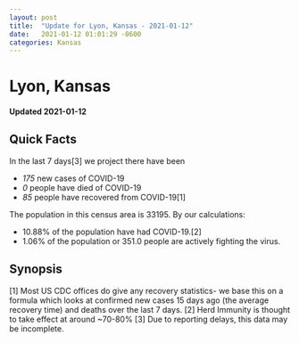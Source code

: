 ```yaml
---
layout: post
title:  "Update for Lyon, Kansas - 2021-01-12"
date:   2021-01-12 01:01:29 -0600
categories: Kansas
---
```


# Lyon, Kansas
#### Updated 2021-01-12

## Quick Facts

In the last 7 days[3] we project there have been
- *175* new cases of COVID-19
- *0* people have died of COVID-19
- *85* people have recovered from COVID-19[1]

The population in this census area is 33195. By our calculations:
- 10.88% of the population have had COVID-19.[2]
- 1.06% of the population or 351.0 people are actively fighting the virus.

## Synopsis




[1] Most US CDC offices do give any recovery statistics- we base this on a formula which looks at confirmed new cases
15 days ago (the average recovery time) and deaths over the last 7 days.
[2] Herd Immunity is thought to take effect at around ~70-80%
[3] Due to reporting delays, this data may be incomplete. 
    